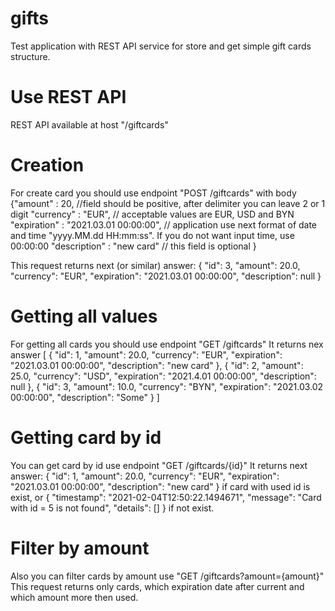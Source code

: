 # gifts
Test application with REST API service for store and get simple gift cards structure.

# Use REST API
REST API available at host "/giftcards"
# Creation
For create card you should use endpoint "POST /giftcards" with body 
{"amount" : 20, //field should be positive, after delimiter you can leave 2 or 1 digit
"currency" : "EUR", // acceptable values are EUR, USD and BYN
"expiration" : "2021.03.01 00:00:00", // application use next format of date and time  "yyyy.MM.dd HH:mm:ss". If you do not want input time, use 00:00:00
"description" : "new card" // this field is optional
}

This request returns next (or similar) answer:
{
    "id": 3,
    "amount": 20.0,
    "currency": "EUR",
    "expiration": "2021.03.01 00:00:00",
    "description": null
}

# Getting all values
For getting all cards you should use endpoint "GET /giftcards"
It returns nex answer
[
    {
        "id": 1,
        "amount": 20.0,
        "currency": "EUR",
        "expiration": "2021.03.01 00:00:00",
        "description": "new card"
    },
    {
        "id": 2,
        "amount": 25.0,
        "currency": "USD",
        "expiration": "2021.4.01 00:00:00",
        "description": null
    },
    {
        "id": 3,
        "amount": 10.0,
        "currency": "BYN",
        "expiration": "2021.03.02 00:00:00",
        "description": "Some"
    }
]

# Getting card by id
You can get card by id use endpoint "GET /giftcards/{id}"
It returns next answer:
{
    "id": 1,
    "amount": 20.0,
    "currency": "EUR",
    "expiration": "2021.03.01 00:00:00",
    "description": "new card"
}
if card with used id is exist, or
{
    "timestamp": "2021-02-04T12:50:22.1494671",
    "message": "Card with id = 5 is not found",
    "details": []
}
if not exist.

# Filter by amount
Also you can filter cards by amount use "GET /giftcards?amount={amount}"
This request returns only cards, which expiration date after current and which amount more then used.
